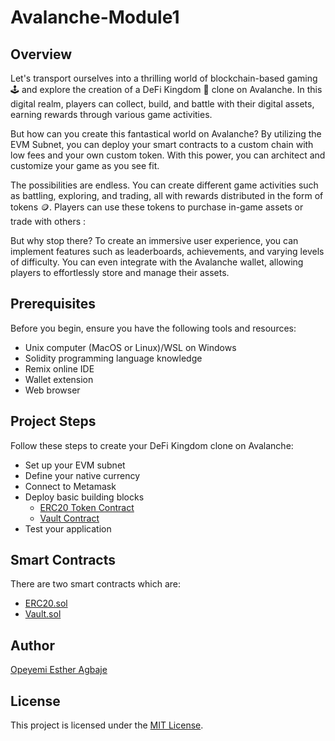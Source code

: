 # Avalanche-Module1

## Overview

Let's transport ourselves into a thrilling world of blockchain-based gaming 🕹️ and explore the creation of a DeFi Kingdom 🏰 clone on Avalanche. In this digital realm, players can collect, build, and battle with their digital assets, earning rewards through various game activities.

But how can you create this fantastical world on Avalanche? By utilizing the EVM Subnet, you can deploy your smart contracts to a custom chain with low fees and your own custom token. With this power, you can architect and customize your game as you see fit.

The possibilities are endless. You can create different game activities such as battling, exploring, and trading, all with rewards distributed in the form of tokens 🪙. Players can use these tokens to purchase in-game assets or trade with others :

But why stop there? To create an immersive user experience, you can implement features such as leaderboards, achievements, and varying levels of difficulty. You can even integrate with the Avalanche wallet, allowing players to effortlessly store and manage their assets.

## Prerequisites

Before you begin, ensure you have the following tools and resources:

- Unix computer (MacOS or Linux)/WSL on Windows
- Solidity programming language knowledge
- Remix online IDE
- Wallet extension
- Web browser

## Project Steps

Follow these steps to create your DeFi Kingdom clone on Avalanche:

- Set up your EVM subnet
- Define your native currency
- Connect to Metamask
- Deploy basic building blocks
  - [ERC20 Token Contract](contracts/ERC20.sol)
  - [Vault Contract](contracts/Vault.sol)
- Test your application

## Smart Contracts

There are two smart contracts which are:

- [ERC20.sol](contracts/ERC20.sol)
- [Vault.sol](contracts/Vault.sol)

## Author

[Opeyemi Esther Agbaje](https://github.com/esteriella)

## License

This project is licensed under the [MIT License](LICENSE).
